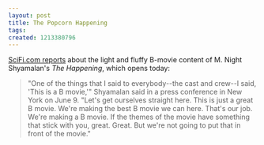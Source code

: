 ```yaml
---
layout: post
title: The Popcorn Happening
tags: 
created: 1213380796
---
```

[SciFi.com reports](http://www.scifi.com/scifiwire/index.php?category=3&id=55911) about the light and fluffy B-movie content of M. Night Shyamalan's *The Happening*, which opens today:

> "One of the things that I said to everybody--the cast and crew--I said, 'This is a B movie,'" Shyamalan said in a press conference in New York on June 9. "Let's get ourselves straight here. This is just a great B movie. We're making the best B movie we can here. That's our job. We're making a B movie.<!--break--> If the themes of the movie have something that stick with you, great. Great. But we're not going to put that in front of the movie."
